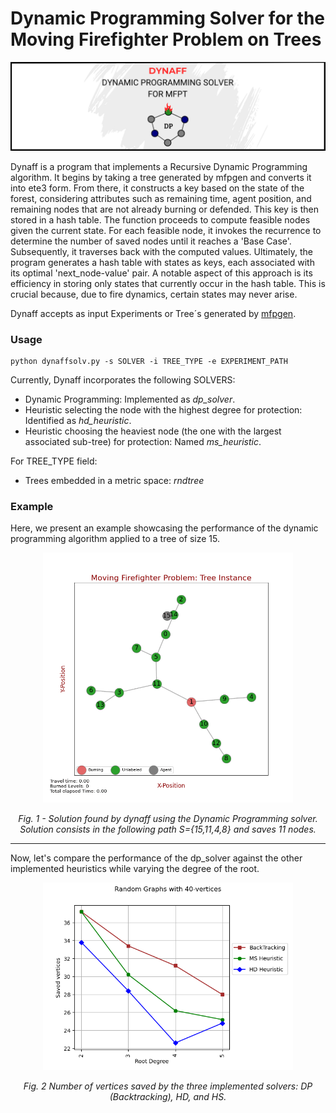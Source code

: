 # Dynamic Programming Solver for the Moving Firefighter Problem on Trees

<p align="center">
  <a href="images/Dynaff.png"><img src="images/Dynaff.png" width="900"></a>  
</p>


Dynaff is a program that implements a Recursive Dynamic Programming algorithm. It begins by taking a tree generated by mfpgen and converts it into ete3 form.
From there, it constructs a key based on the state of the forest, considering attributes such as remaining time, agent position, and remaining nodes that are not already burning or defended.
This key is then stored in a hash table. The function proceeds to compute feasible nodes given the current state.
For each feasible node, it invokes the recurrence to determine the number of saved nodes until it reaches a 'Base Case'.
Subsequently, it traverses back with the computed values. Ultimately, the program generates a hash table with states as keys, each associated with its optimal 'next_node-value' pair.
A notable aspect of this approach is its efficiency in storing only states that currently occur in the hash table. This is crucial because, due to fire dynamics, certain states may never arise.

Dynaff accepts as input Experiments or Tree´s generated by [mfpgen](https://github.com/MauMontenegro/mfpgen).

### Usage

```console
python dynaffsolv.py -s SOLVER -i TREE_TYPE -e EXPERIMENT_PATH
```

Currently, Dynaff incorporates the following SOLVERS:
- Dynamic Programming: Implemented as *dp_solver*.
- Heuristic selecting the node with the highest degree for protection: Identified as *hd_heuristic*.
- Heuristic choosing the heaviest node (the one with the largest associated sub-tree) for protection: Named *ms_heuristic*.

For TREE_TYPE field:
- Trees embedded in a metric space: *rndtree*

### Example

Here, we present an example showcasing the performance of the dynamic programming algorithm applied to a tree of size 15.

<p align="center">
  <a href="images/MFFP_example.gif"><img src="images/MFFP_example.gif" width="400"></a>
  <p align="center"><em>Fig. 1 - Solution found by dynaff using the Dynamic Programming solver. Solution consists in the following path S={15,11,4,8} and saves 11 nodes.</em></p>  
</p>

---

Now, let's compare the performance of the dp_solver against the other implemented heuristics while varying the degree of the root.

<p align="center">
  <a href="images/BT_saved_rdegree.png"><img src="images/BT_saved_rdegree.png" width="400"></a>
  <p align="center"><em>Fig. 2 Number of vertices saved by the three implemented solvers: DP (Backtracking), HD, and HS.</em></p>  
</p>





